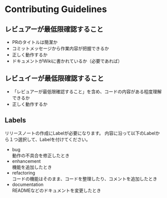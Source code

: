 # Contributing Guidelines

## レビュアーが最低限確認すること

- PRのタイトルは簡潔か
- コミットメッセージから作業内容が把握できるか
- 正しく動作するか
- ドキュメントがWikiに書かれているか（必要であれば）

## レビュイーが最低限確認すること

- 「レビュアーが最低限確認すること」を含め、コードの内容がある程度理解できるか
- 正しく動作するか

## Labels

リリースノートの作成にLabelが必要になります。
内容に沿って以下のLabelから１つ選択して、Labelを付けてください。

- bug\
  動作の不具合を修正したとき
- enhancement\
  機能を追加したとき
- refactoring\
  コードの機能はそのまま、コードを整理したり、コメントを追加したとき
- documentation\
  READMEなどのドキュメントを変更したとき

